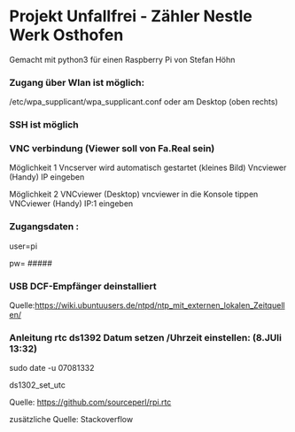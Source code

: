 # Projekt Unfallfrei - Zähler Nestle Werk Osthofen
Gemacht mit python3 für einen Raspberry Pi von Stefan Höhn

### Zugang über Wlan ist möglich:
/etc/wpa_supplicant/wpa_supplicant.conf
oder am Desktop (oben rechts)

### SSH ist möglich

### VNC verbindung (Viewer soll von Fa.Real sein)

Möglichkeit 1
Vncserver wird automatisch gestartet (kleines Bild)
Vncviewer (Handy) IP eingeben

Möglichkeit 2
VNCviewer (Desktop) vncviewer in die Konsole tippen
VNCviewer (Handy) IP:1 eingeben

### Zugangsdaten :
user=pi

pw= #####


### USB DCF-Empfänger  deinstalliert
Quelle:https://wiki.ubuntuusers.de/ntpd/ntp_mit_externen_lokalen_Zeitquellen/

### Anleitung rtc ds1392 Datum setzen /Uhrzeit einstellen: (8.JUli 13:32)

sudo date -u 07081332

ds1302_set_utc

Quelle: https://github.com/sourceperl/rpi.rtc

zusätzliche Quelle: Stackoverflow
